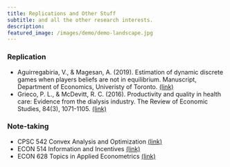 ```yaml
---
title: Replications and Other Stuff
subtitle: and all the other research interests.
description:
featured_image: /images/demo/demo-landscape.jpg
---
```


<!-- ![](/images/demo/demo-landscape.jpg) -->

### Replication
  * Aguirregabiria, V., & Magesan, A. (2019). Estimation of dynamic discrete games when players beliefs are not in equilibrium. Manuscript, Department of Economics, Univeristy of Toronto. [(link)](https://github.com/JasmineHao/Sandbox/tree/master/Python/AM2019)
  * Grieco, P. L., & McDevitt, R. C. (2016). Productivity and quality in health care: Evidence from the dialysis industry. The Review of Economic Studies, 84(3), 1071-1105. [(link)](https://github.com/JasmineHao/Grieco_McDevitt_2007)


### Note-taking
  * CPSC 542 Convex Analysis and Optimization [(link)](https://github.com/JasmineHao/JasmineHao.github.io/tree/master/files/CPSC_542F_Notes.pdf)
  * ECON 514 Information and Incentives [(link)](https://github.com/JasmineHao/JasmineHao.github.io/tree/master/files/ECON_514_Notes.pdf)
  * ECON 628 Topics in Applied Econometrics [(link)](https://github.com/JasmineHao/ECON628)
